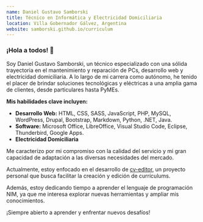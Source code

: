 ```yaml
---
name: Daniel Gustavo Samborski
title: Técnico en Informática y Electricidad Domiciliaria
location: Villa Gobernador Gálvez, Argentina
website: samborski.github.io/curriculum
---
```


### ¡Hola a todos! 👋

Soy Daniel Gustavo Samborski, un técnico especializado con una sólida trayectoria en el mantenimiento y reparación de PCs, desarrollo web y electricidad domiciliaria. A lo largo de mi carrera como autónomo, he tenido el placer de brindar soluciones tecnológicas y eléctricas a una amplia gama de clientes, desde particulares hasta PyMEs.

**Mis habilidades clave incluyen:**

* **Desarrollo Web:** HTML, CSS, SASS, JavaScript, PHP, MySQL, WordPress, Drupal, Bootstrap, Markdown, Python, .NET, Java.
* **Software:** Microsoft Office, LibreOffice, Visual Studio Code, Eclipse, Thunderbird, Google Apps.
* **Electricidad Domiciliaria**

Me caracterizo por mi compromiso con la calidad del servicio y mi gran capacidad de adaptación a las diversas necesidades del mercado.

Actualmente, estoy enfocado en el desarrollo de [cv-editor](https://github.com/samborski/cv-editor), un proyecto personal que busca facilitar la creación y edición de currículums.

Además, estoy dedicando tiempo a aprender el lenguaje de programación NIM, ya que me interesa explorar nuevas herramientas y ampliar mis conocimientos.

¡Siempre abierto a aprender y enfrentar nuevos desafíos!
